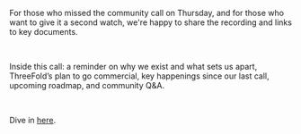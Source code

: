 For those who missed the community call on Thursday, and for those who want to give it a second watch, we're happy to share the recording and links to key documents.

<br/>

Inside this call: a reminder on why we exist and what sets us apart, ThreeFold’s plan to go commercial, key happenings since our last call, upcoming roadmap, and community Q&A.

<br/>

Dive in [here](https://forum.threefold.io/t/november-30-2023-threefold-community-call-recording/4153).